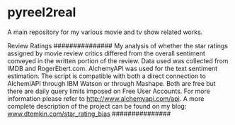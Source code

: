 # pyreel2real
A main repository for my various movie and tv show related works.


Review Ratings
###############
My analysis of whether the star ratings assigned by movie review critics differed from the overall sentiment conveyed in the written portion of the review. Data used was collected from IMDB and RogerEbert.com. AlchemyAPI was used for the text sentiment estimation.
The script is compatible with both a direct connection to AlchemiAPI through IBM Watson or through Mashape. Both are free but there are daily query limits imposed on Free User Accounts. For more information please refer to http://www.alchemyapi.com/api.
A more complete description of the project can be found on my blog: www.dtemkin.com/star_rating_bias
###############
